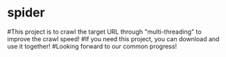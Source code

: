 # spider
#This project is to crawl the target URL through "multi-threading" to improve the crawl speed!
#If you need this project, you can download and use it together!
#Looking forward to our common progress!
